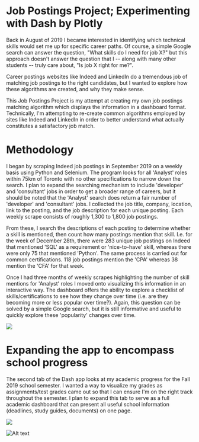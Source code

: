 # Job Postings Project; Experimenting with Dash by Plotly

Back in August of 2019 I became interested in identifying which technical skills would set me up for specific career paths. Of course, a simple Google search can answer the question, "What skills do I need for job X?" but this approach doesn't answer the question that I -- along with many other students -- truly care about, "Is job X right for me?". 

Career postings websites like Indeed and LinkedIn do a tremendous job of matching job postings to the right candidates, but I wanted to explore how these algorithms are created, and why they make sense.

This Job Postings Project is my attempt at creating my own job postings matching algorithm which displays the information in a dashboard format. Technically, I'm attempting to re-create common algorithms employed by sites like Indeed and LinkedIn in order to better understand what actually constitutes a satisfactory job match.

# Methodology

I began by scraping Indeed job postings in September 2019 on a weekly basis using Python and Selenium. The program looks for all 'Analyst' roles within 75km of Toronto with no other specifications to narrow down the search. I plan to expand the searching mechanism to include 'developer' and 'consultant' jobs in order to get a broader range of careers, but it should be noted that the 'Analyst' search does return a fair number of 'developer' and 'consultant' jobs. I collected the job title, company, location, link to the posting, and the job description for each unique posting. Each weekly scrape consists of roughly 1,300 to 1,800 job postings.

From these, I search the descriptions of each posting to determine whether a skill is mentioned, then count how many postings mention that skill. I.e. for the week of December 28th, there were 283 unique job postings on Indeed that mentioned 'SQL' as a requirement or 'nice-to-have' skill, whereas there were only 75 that mentioned 'Python'. The same process is carried out for common certifications. 118 job postings mention the 'CPA' whereas 38 mention the 'CFA' for that week. 

Once I had three months of weekly scrapes highlighting the number of skill mentions for 'Analyst' roles I moved onto visualizing this information in an interactive way. The dashboard offers the ability to explore a checklist of skills/certifications to see how they change over time (i.e. are they becoming more or less popular over time?). Again, this question can be solved by a simple Google search, but it is still informative and useful to quickly explore these 'popularity' changes over time.

![](https://media.giphy.com/media/LT65LPO9wYfTGNShaW/giphy.gif)




# Expanding the app to encompass school progress

The second tab of the Dash app looks at my academic progress for the Fall 2019 school semester. I wanted a way to visualize my grades as assignments/test grades came out so that I can ensure I'm on the right track throughout the semester. I plan to expand this tab to serve as a full academic dashboard that can present all useful school information (deadlines, study guides, documents) on one page.


![](https://media.giphy.com/media/hs1mHsZbPhnoApZFXe/giphy.gif)

![Alt text](/Users/david/Downloads/Snip20200102_61.png)


